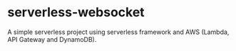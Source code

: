 # serverless-websocket

A simple serverless project using serverless framework and AWS (Lambda, API Gateway and DynamoDB).
